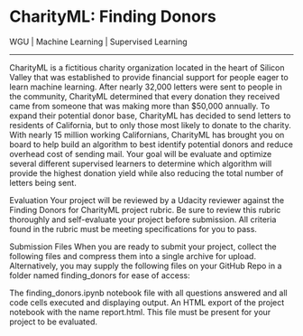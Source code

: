 # CharityML: Finding Donors
WGU | Machine Learning | Supervised Learning

----

CharityML is a fictitious charity organization located in the heart of Silicon Valley that was established to provide financial support for people eager to learn machine learning. After nearly 32,000 letters were sent to people in the community, CharityML determined that every donation they received came from someone that was making more than $50,000 annually. To expand their potential donor base, CharityML has decided to send letters to residents of California, but to only those most likely to donate to the charity. With nearly 15 million working Californians, CharityML has brought you on board to help build an algorithm to best identify potential donors and reduce overhead cost of sending mail. Your goal will be evaluate and optimize several different supervised learners to determine which algorithm will provide the highest donation yield while also reducing the total number of letters being sent.

Evaluation
Your project will be reviewed by a Udacity reviewer against the Finding Donors for CharityML project rubric. Be sure to review this rubric thoroughly and self-evaluate your project before submission. All criteria found in the rubric must be meeting specifications for you to pass.

Submission Files
When you are ready to submit your project, collect the following files and compress them into a single archive for upload. Alternatively, you may supply the following files on your GitHub Repo in a folder named finding_donors for ease of access:

The finding_donors.ipynb notebook file with all questions answered and all code cells executed and displaying output.
An HTML export of the project notebook with the name report.html. This file must be present for your project to be evaluated.
